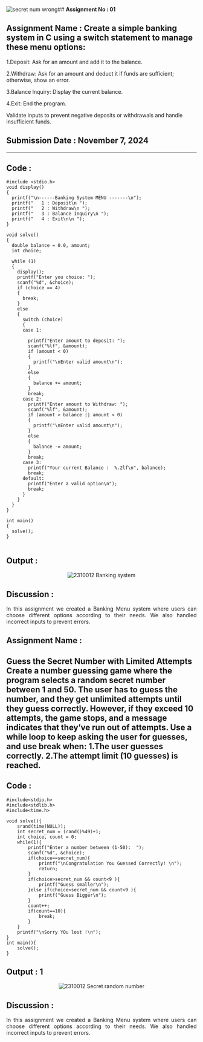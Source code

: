 ![secret num wrong](https://github.com/user-attachments/assets/6709352e-0f37-45d1-9337-c2a9c6cd2c68)## **Assignment No : 01**

## Assignment Name : Create a simple banking system in C using a switch statement to manage these menu options:
1.Deposit: Ask for an amount and add it to the balance.

2.Withdraw: Ask for an amount and deduct it if funds are sufficient; otherwise, show an
error.

3.Balance Inquiry: Display the current balance.

4.Exit: End the program.

Validate inputs to prevent negative deposits or withdrawals and handle insufficient funds.

## **Submission Date : November 7, 2024**

---
## **Code :**
~~~
#include <stdio.h>
void display()
{
  printf("\n------Banking System MENU -------\n");
  printf("   1 : Deposit\n ");
  printf("   2 : Withdraw\n ");
  printf("   3 : Balance Inquiry\n ");
  printf("   4 : Exit\n\n ");
}

void solve()
{
  double balance = 0.0, amount;
  int choice;

  while (1)
  {
    display();
    printf("Enter you choice: ");
    scanf("%d", &choice);
    if (choice == 4)
    {
      break;
    }
    else
    {
      switch (choice)
      {
      case 1:

        printf("Enter amount to deposit: ");
        scanf("%lf", &amount);
        if (amount < 0)
        {
          printf("\nEnter valid amount\n");
        }
        else
        {
          balance += amount;
        }
        break;
      case 2:
        printf("Enter amount to Withdraw: ");
        scanf("%lf", &amount);
        if (amount > balance || amount < 0)
        {
          printf("\nEnter valid amount\n");
        }
        else
        {
          balance -= amount;
        }
        break;
      case 3:
        printf("Your current Balance :  %.2lf\n", balance);
        break;
      default:
        printf("Enter a valid option\n");
        break;
      }
    }
  }
}

int main()
{
  solve();
}


~~~
## **Output :**
<p align="center">
<img  alt="2310012 Banking system" src="https://github.com/user-attachments/assets/60330ed7-8c28-40c4-bb1b-72423ee4a947">
</p>

## **Discussion :**
<div align="justify">

In this assignment we created a  Banking Menu system where users can choose different options according to their needs. We also handled incorrect inputs to prevent errors.
</div>

## Assignment Name :
Guess the Secret Number with Limited Attempts
Create a number guessing game where the program selects a random secret number
between 1 and 50. The user has to guess the number, and they get unlimited attempts until
they guess correctly. However, if they exceed 10 attempts, the game stops, and a message
indicates that they’ve run out of attempts.
Use a while loop to keep asking the user for guesses, and use break when:
1.The user guesses correctly.
2.The attempt limit (10 guesses) is reached.
---
## **Code :**
~~~
#include<stdio.h>
#include<stdlib.h>
#include<time.h>

void solve(){
    srand(time(NULL));
    int secret_num = (rand()%49)+1;
    int choice, count = 0;
    while(1){
        printf("Enter a number between (1-50):  ");
        scanf("%d", &choice);
        if(choice==secret_num){
            printf("\nCongratulation You Guessed Correctly! \n");
            return;
        }
        if(choice>secret_num && count<9 ){
            printf("Guess smaller\n");
        }else if(choice<secret_num && count<9 ){
            printf("Guess Bigger\n");
        }
        count++;
        if(count==10){
            break;
        }
    }
    printf("\nSorry YOu lost !\n");
}
int main(){
    solve();
}
~~~
## **Output : 1**
<p align="center">
<img  alt="2310012 Secret random number" src="https://github.com/user-attachments/assets/793c5b55-af73-4645-b886-4006a8d7d155">
</p>

## **Discussion :**
<div align="justify">

In this assignment we created a  Banking Menu system where users can choose different options according to their needs. We also handled incorrect inputs to prevent errors.
</div>
